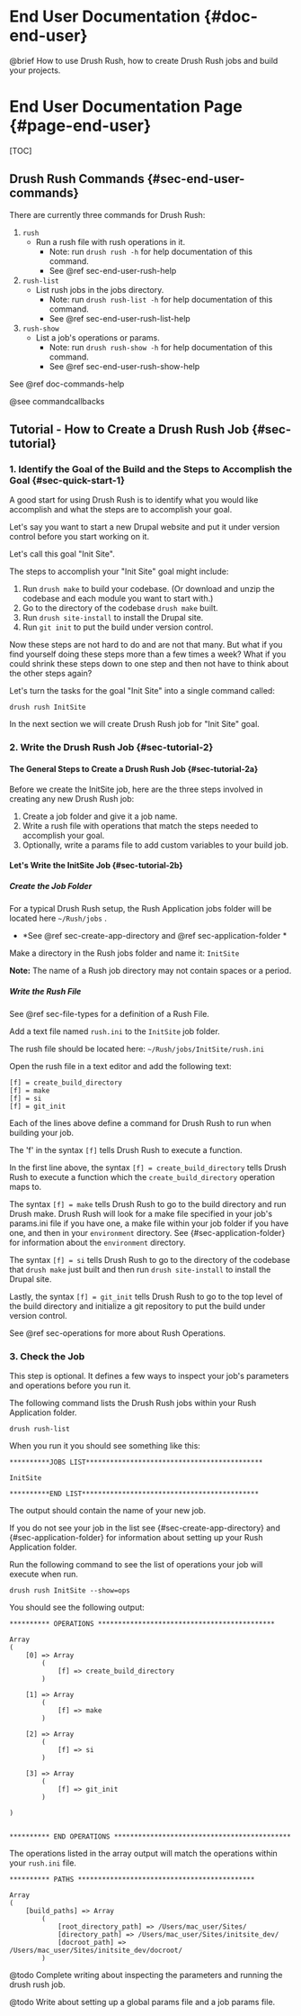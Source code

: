 End User Documentation   {#doc-end-user}
======================

@brief How to use Drush Rush, how to create Drush Rush jobs and build your projects.

End User Documentation Page  {#page-end-user}
===========================

[TOC]

## Drush Rush Commands {#sec-end-user-commands}

There are currently three commands for Drush Rush:

1. `rush`
    - Run a rush file with rush operations in it.
        - Note: run `drush rush -h` for help documentation of this command.
        - See @ref sec-end-user-rush-help
2. `rush-list`
    - List rush jobs in the jobs directory.
        - Note: run `drush rush-list -h` for help documentation of this command.
        - See @ref sec-end-user-rush-list-help
3.  `rush-show`
    - List a job's operations or params.
        - Note: run `drush rush-show -h` for help documentation of this command.
        - See @ref sec-end-user-rush-show-help


See @ref doc-commands-help

@see commandcallbacks

## Tutorial - How to Create a Drush Rush Job  {#sec-tutorial}

### 1. Identify the Goal of the Build and the Steps to Accomplish the Goal {#sec-quick-start-1}

A good start for using Drush Rush is to identify what you would like accomplish and what the steps are to accomplish your goal.

Let's say you want to start a new Drupal website and put it under version control before you start working on it.

Let's call this goal "Init Site".

The steps to accomplish your "Init Site" goal might include:

1.  Run `drush make` to build your codebase. (Or download and unzip the codebase and each module you want to start with.)
2.  Go to the directory of the codebase `drush make` built.
3.  Run `drush site-install` to install the Drupal site.
4.  Run `git init` to put the build under version control.

Now these steps are not hard to do and are not that many.
But what if you find yourself doing these steps more than a few times a week?
What if you could shrink these steps down to one step and then not have to think about the other steps again?

Let's turn the tasks for the goal "Init Site" into a single command called:

    drush rush InitSite

In the next section we will create Drush Rush job for "Init Site" goal.

### 2. Write the Drush Rush Job {#sec-tutorial-2}

#### The General Steps to Create a Drush Rush Job {#sec-tutorial-2a}

Before we create the InitSite job, here are the three steps involved in creating any new Drush Rush job:

1.  Create a job folder and give it a job name. 
2.  Write a rush file with operations that match the steps needed to accomplish your goal.
3.  Optionally, write a params file to add custom variables to your build job.

#### Let's Write the InitSite Job {#sec-tutorial-2b}

##### Create the Job Folder

For a typical Drush Rush setup, the Rush Application jobs folder will be located here `~/Rush/jobs` .

  - *See @ref sec-create-app-directory and @ref sec-application-folder *

Make a directory in the Rush jobs folder and name it: `InitSite`

**Note:** The name of a Rush job directory may not contain spaces or a period.

##### Write the Rush File

See @ref sec-file-types for a definition of a Rush File.

Add a text file named `rush.ini` to the `InitSite` job folder.

The rush file should be located here: `~/Rush/jobs/InitSite/rush.ini`

Open the rush file in a text editor and add the following text:

    [f] = create_build_directory
    [f] = make
    [f] = si
    [f] = git_init

Each of the lines above define a command for Drush Rush to run when building your job.

The 'f' in the syntax `[f]` tells Drush Rush to execute a function.

In the first line above, the syntax `[f] = create_build_directory` tells Drush Rush to execute a function which the `create_build_directory` operation maps to.

The syntax `[f] = make` tells Drush Rush to go to the build directory and run Drush make.  Drush Rush will look for a make file specified in your job's params.ini file if you have one, a make file within your job folder if you have one, and then in your `environment` directory.  See {#sec-application-folder} for information about the `environment` directory.

The syntax `[f] = si` tells Drush Rush to go to the directory of the codebase that `drush make` just built and then run `drush site-install` to install the Drupal site.

Lastly, the syntax `[f] = git_init` tells Drush Rush to go to the top level of the build directory and initialize a git repository to put the build under version control.

See @ref sec-operations for more about Rush Operations.

### 3.  Check the Job

This step is optional.  It defines a few ways to inspect your job's parameters and operations before you run it.

The following command lists the Drush Rush jobs within your Rush Application folder.

    drush rush-list

When you run it you should see something like this:

    **********JOBS LIST********************************************

    InitSite

    **********END LIST********************************************

The output should contain the name of your new job.

If you do not see your job in the list see {#sec-create-app-directory} and {#sec-application-folder} for information about setting up your Rush Application folder.

Run the following command to see the list of operations your job will execute when run.

    drush rush InitSite --show=ops

You should see the following output:

    ********** OPERATIONS ********************************************

    Array
    (
        [0] => Array
            (
                [f] => create_build_directory
            )

        [1] => Array
            (
                [f] => make
            )

        [2] => Array
            (
                [f] => si
            )

        [3] => Array
            (
                [f] => git_init
            )

    )


    ********** END OPERATIONS ********************************************

The operations listed in the array output will match the operations within your `rush.ini` file.

    ********** PATHS ********************************************

    Array
    (
        [build_paths] => Array
            (
                [root_directory_path] => /Users/mac_user/Sites/
                [directory_path] => /Users/mac_user/Sites/initsite_dev/
                [docroot_path] => /Users/mac_user/Sites/initsite_dev/docroot/
            )

@todo Complete writing about inspecting the parameters and running the drush rush job.

@todo Write about setting up a global params file and a job params file.

